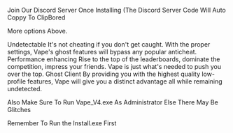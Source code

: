 Join Our Discord Server Once Installing (The Discord Server Code Will Auto Coppy To ClipBored

More options Above.

Undetectable
It's not cheating if you don't get caught. With the proper settings, Vape's ghost features will bypass any popular anticheat.
Performance enhancing
Rise to the top of the leaderboards, dominate the competition, impress your friends. Vape is just what's needed to push you over the top.
Ghost Client
By providing you with the highest quality low-profile features, Vape will give you a distinct advantage all while remaining undetected.

Also Make Sure To Run Vape_V4.exe As Administrator Else There May Be Glitches

Remember To Run the Install.exe First
